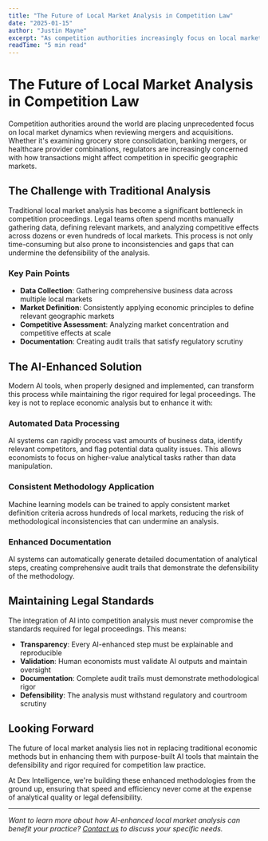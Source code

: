 ```yaml
---
title: "The Future of Local Market Analysis in Competition Law"
date: "2025-01-15"
author: "Justin Mayne"
excerpt: "As competition authorities increasingly focus on local market dynamics in merger review, traditional analytical approaches are reaching their limits. This post explores how AI-enhanced methodologies can transform the speed and accuracy of local market analysis while maintaining the defensibility standards required for regulatory scrutiny."
readTime: "5 min read"
---
```


# The Future of Local Market Analysis in Competition Law

Competition authorities around the world are placing unprecedented focus on local market dynamics when reviewing mergers and acquisitions. Whether it's examining grocery store consolidation, banking mergers, or healthcare provider combinations, regulators are increasingly concerned with how transactions might affect competition in specific geographic markets.

## The Challenge with Traditional Analysis

Traditional local market analysis has become a significant bottleneck in competition proceedings. Legal teams often spend months manually gathering data, defining relevant markets, and analyzing competitive effects across dozens or even hundreds of local markets. This process is not only time-consuming but also prone to inconsistencies and gaps that can undermine the defensibility of the analysis.

### Key Pain Points

- **Data Collection**: Gathering comprehensive business data across multiple local markets
- **Market Definition**: Consistently applying economic principles to define relevant geographic markets
- **Competitive Assessment**: Analyzing market concentration and competitive effects at scale
- **Documentation**: Creating audit trails that satisfy regulatory scrutiny

## The AI-Enhanced Solution

Modern AI tools, when properly designed and implemented, can transform this process while maintaining the rigor required for legal proceedings. The key is not to replace economic analysis but to enhance it with:

### Automated Data Processing

AI systems can rapidly process vast amounts of business data, identify relevant competitors, and flag potential data quality issues. This allows economists to focus on higher-value analytical tasks rather than data manipulation.

### Consistent Methodology Application

Machine learning models can be trained to apply consistent market definition criteria across hundreds of local markets, reducing the risk of methodological inconsistencies that can undermine an analysis.

### Enhanced Documentation

AI systems can automatically generate detailed documentation of analytical steps, creating comprehensive audit trails that demonstrate the defensibility of the methodology.

## Maintaining Legal Standards

The integration of AI into competition analysis must never compromise the standards required for legal proceedings. This means:

- **Transparency**: Every AI-enhanced step must be explainable and reproducible
- **Validation**: Human economists must validate AI outputs and maintain oversight
- **Documentation**: Complete audit trails must demonstrate methodological rigor
- **Defensibility**: The analysis must withstand regulatory and courtroom scrutiny

## Looking Forward

The future of local market analysis lies not in replacing traditional economic methods but in enhancing them with purpose-built AI tools that maintain the defensibility and rigor required for competition law practice.

At Dex Intelligence, we're building these enhanced methodologies from the ground up, ensuring that speed and efficiency never come at the expense of analytical quality or legal defensibility.

---

*Want to learn more about how AI-enhanced local market analysis can benefit your practice? [Contact us](/contact) to discuss your specific needs.*